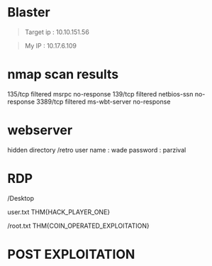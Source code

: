 # Blaster

> Target ip : 10.10.151.56

> My IP : 10.17.6.109

# nmap scan results

135/tcp  filtered msrpc         no-response
139/tcp  filtered netbios-ssn   no-response
3389/tcp filtered ms-wbt-server no-response

# webserver

hidden directory
/retro
user name : wade 
password : parzival
<!-- Dont copy paste -->

# RDP

/Desktop 

user.txt
THM{HACK_PLAYER_ONE}

/root.txt
THM{COIN_OPERATED_EXPLOITATION}

# POST EXPLOITATION
